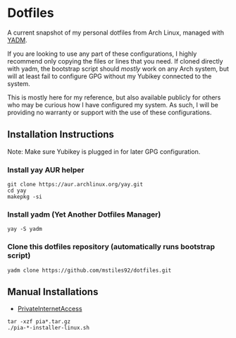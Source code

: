 # Dotfiles #
A current snapshot of my personal dotfiles from Arch Linux, managed with [YADM](https://thelocehiliosan.github.io/yadm/).

If you are looking to use any part of these configurations, I highly recommend only copying the files or lines that you need. If cloned directly with yadm, the bootstrap script should *mostly* work on any Arch system, but will at least fail to configure GPG without my Yubikey connected to the system.

This is mostly here for my reference, but also available publicly for others who may be curious how I have configured my system. As such, I will be providing no warranty or support with the use of these configurations.

## Installation Instructions ##
Note: Make sure Yubikey is plugged in for later GPG configuration.

### Install yay AUR helper ###
```
git clone https://aur.archlinux.org/yay.git
cd yay
makepkg -si
```

### Install yadm (Yet Another Dotfiles Manager) ###
```
yay -S yadm
```

### Clone this dotfiles repository (automatically runs bootstrap script) ###
```
yadm clone https://github.com/mstiles92/dotfiles.git
```

## Manual Installations ##

* [PrivateInternetAccess](https://www.privateinternetaccess.com/installer/download_installer_linux)
```
tar -xzf pia*.tar.gz
./pia-*-installer-linux.sh
```